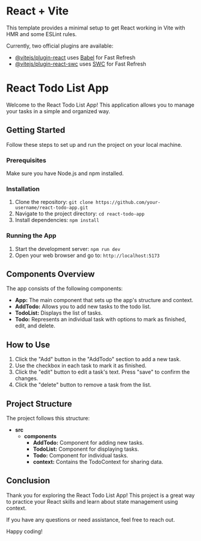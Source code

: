 # React + Vite

This template provides a minimal setup to get React working in Vite with HMR and some ESLint rules.

Currently, two official plugins are available:

- [@vitejs/plugin-react](https://github.com/vitejs/vite-plugin-react/blob/main/packages/plugin-react/README.md) uses [Babel](https://babeljs.io/) for Fast Refresh
- [@vitejs/plugin-react-swc](https://github.com/vitejs/vite-plugin-react-swc) uses [SWC](https://swc.rs/) for Fast Refresh

# React Todo List App

Welcome to the React Todo List App! This application allows you to manage your tasks in a simple and organized way.

## Getting Started

Follow these steps to set up and run the project on your local machine.

### Prerequisites

Make sure you have Node.js and npm installed.

### Installation

1. Clone the repository: `git clone https://github.com/your-username/react-todo-app.git`
2. Navigate to the project directory: `cd react-todo-app`
3. Install dependencies: `npm install`

### Running the App

1. Start the development server: `npm run dev`
2. Open your web browser and go to: `http://localhost:5173`

## Components Overview

The app consists of the following components:

- **App:** The main component that sets up the app's structure and context.
- **AddTodo:** Allows you to add new tasks to the todo list.
- **TodoList:** Displays the list of tasks.
- **Todo:** Represents an individual task with options to mark as finished, edit, and delete.

## How to Use

1. Click the "Add" button in the "AddTodo" section to add a new task.
2. Use the checkbox in each task to mark it as finished.
3. Click the "edit" button to edit a task's text. Press "save" to confirm the changes.
4. Click the "delete" button to remove a task from the list.

## Project Structure

The project follows this structure:

- **src**
  - **components**
    - **AddTodo:** Component for adding new tasks.
    - **TodoList:** Component for displaying tasks.
    - **Todo:** Component for individual tasks.
    - **context:** Contains the TodoContext for sharing data.

## Conclusion

Thank you for exploring the React Todo List App! This project is a great way to practice your React skills and learn about state management using context.

If you have any questions or need assistance, feel free to reach out.

Happy coding!
